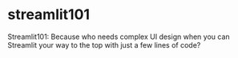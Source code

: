 # streamlit101
Streamlit101: Because who needs complex UI design when you can Streamlit your way to the top with just a few lines of code?

